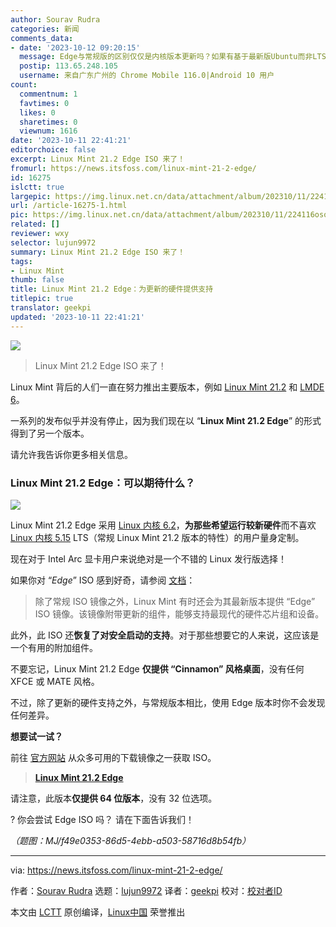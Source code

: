 ```yaml
---
author: Sourav Rudra
categories: 新闻
comments_data:
- date: '2023-10-12 09:20:15'
  message: Edge与常规版的区别仅仅是内核版本更新吗？如果有基于最新版Ubuntu而非LTS的mint就好了。
  postip: 113.65.248.105
  username: 来自广东广州的 Chrome Mobile 116.0|Android 10 用户
count:
  commentnum: 1
  favtimes: 0
  likes: 0
  sharetimes: 0
  viewnum: 1616
date: '2023-10-11 22:41:21'
editorchoice: false
excerpt: Linux Mint 21.2 Edge ISO 来了！
fromurl: https://news.itsfoss.com/linux-mint-21-2-edge/
id: 16275
islctt: true
largepic: https://img.linux.net.cn/data/attachment/album/202310/11/224116oso9krhjqqoq5qji.jpg
url: /article-16275-1.html
pic: https://img.linux.net.cn/data/attachment/album/202310/11/224116oso9krhjqqoq5qji.jpg.thumb.jpg
related: []
reviewer: wxy
selector: lujun9972
summary: Linux Mint 21.2 Edge ISO 来了！
tags:
- Linux Mint
thumb: false
title: Linux Mint 21.2 Edge：为更新的硬件提供支持
titlepic: true
translator: geekpi
updated: '2023-10-11 22:41:21'
---
```


![](https://img.linux.net.cn/data/attachment/album/202310/11/224116oso9krhjqqoq5qji.jpg)



> 
> Linux Mint 21.2 Edge ISO 来了！
> 
> 
> 


Linux Mint 背后的人们一直在努力推出主要版本，例如 [Linux Mint 21.2](https://news.itsfoss.com/linux-mint-21-2/) 和 [LMDE 6](https://news.itsfoss.com/lmde-6/)。


一系列的发布似乎并没有停止，因为我们现在以 “**Linux Mint 21.2 Edge**” 的形式得到了另一个版本。


请允许我告诉你更多相关信息。


### Linux Mint 21.2 Edge：可以期待什么？


![](https://img.linux.net.cn/data/attachment/album/202310/11/224122vc9crbdjhjcdclcc.png)


Linux Mint 21.2 Edge 采用 [Linux 内核 6.2](https://news.itsfoss.com/linux-kernel-6-2-release/)，**为那些希望运行较新硬件**而不喜欢 [Linux 内核 5.15](https://news.itsfoss.com/linux-kernel-5-15-release/) LTS（常规 Linux Mint 21.2 版本的特性）的用户量身定制。


现在对于 Intel Arc 显卡用户来说绝对是一个不错的 Linux 发行版选择！


如果你对 “*Edge*” ISO 感到好奇，请参阅 [文档](https://linuxmint-user-guide.readthedocs.io/en/latest/edge.html)：



> 
> 除了常规 ISO 镜像之外，Linux Mint 有时还会为其最新版本提供 “Edge” ISO 镜像。该镜像附带更新的组件，能够支持最现代的硬件芯片组和设备。
> 
> 
> 


此外，此 ISO 还**恢复了对安全启动的支持**。对于那些想要它的人来说，这应该是一个有用的附加组件。


不要忘记，Linux Mint 21.2 Edge **仅提供 “Cinnamon” 风格桌面**，没有任何 XFCE 或 MATE 风格。


不过，除了更新的硬件支持之外，与常规版本相比，使用 Edge 版本时你不会发现任何差异。


**想要试一试？**


前往 [官方网站](https://www.linuxmint.com/edition.php?id=310) 从众多可用的下载镜像之一获取 ISO。



> 
> **[Linux Mint 21.2 Edge](https://www.linuxmint.com/edition.php?id=310)**
> 
> 
> 


请注意，此版本**仅提供 64 位版本**，没有 32 位选项。


? 你会尝试 Edge ISO 吗？ 请在下面告诉我们！


*（题图：MJ/f49e0353-86d5-4ebb-a503-58716d8b54fb）*




---


via: <https://news.itsfoss.com/linux-mint-21-2-edge/>


作者：[Sourav Rudra](https://news.itsfoss.com/author/sourav/) 选题：[lujun9972](https://github.com/lujun9972) 译者：[geekpi](https://github.com/geekpi) 校对：[校对者ID](https://github.com/%E6%A0%A1%E5%AF%B9%E8%80%85ID)


本文由 [LCTT](https://github.com/LCTT/TranslateProject) 原创编译，[Linux中国](https://linux.cn/) 荣誉推出